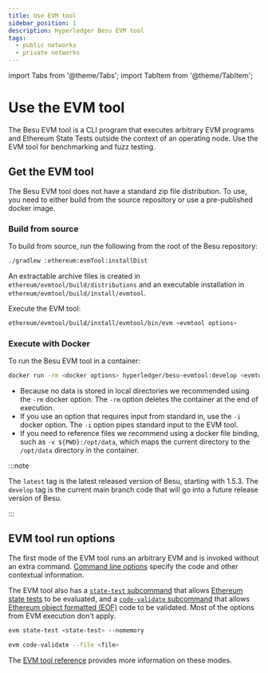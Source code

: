 ```yaml
---
title: Use EVM tool
sidebar_position: 1
description: Hyperledger Besu EVM tool
tags:
  - public networks
  - private networks
---
```


import Tabs from '@theme/Tabs';
import TabItem from '@theme/TabItem';

# Use the EVM tool

The Besu EVM tool is a CLI program that executes arbitrary EVM programs and Ethereum State Tests outside the context of an operating node. Use the EVM tool for benchmarking and fuzz testing.

## Get the EVM tool

The Besu EVM tool does not have a standard zip file distribution. To use, you need to either build from the source repository or use a pre-published docker image.

### Build from source

To build from source, run the following from the root of the Besu repository:

```bash
./gradlew :ethereum:evmTool:installDist
```

An extractable archive files is created in `ethereum/evmtool/build/distributions` and an executable installation in `ethereum/evmtool/build/install/evmtool`.

Execute the EVM tool:

```bash
ethereum/evmtool/build/install/evmtool/bin/evm <evmtool options>
```

### Execute with Docker

To run the Besu EVM tool in a container:

```bash
docker run -rm <docker options> hyperledger/besu-evmtool:develop <evmtool options>
```

- Because no data is stored in local directories we recommended using the `-rm` docker option. The `-rm` option deletes the container at the end of execution.
- If you use an option that requires input from standard in, use the `-i` docker option. The `-i` option pipes standard input to the EVM tool.
- If you need to reference files we recommend using a docker file binding, such as `-v ${PWD}:/opt/data`, which maps the current directory to the `/opt/data` directory in the container.

:::note

The `latest` tag is the latest released version of Besu, starting with 1.5.3. The `develop` tag is the current main branch code that will go into a future release version of Besu.

:::

## EVM tool run options

The first mode of the EVM tool runs an arbitrary EVM and is invoked without an extra command. [Command line options](../../reference/evm-tool.md) specify the code and other contextual information.

The EVM tool also has a [`state-test` subcommand](../../reference/evm-tool.md#state-test-options) that allows [Ethereum state tests](https://github.com/ethereum/tests/tree/develop/GeneralStateTests) to be evaluated, and a [`code-validate` subcommand](../../reference/evm-tool.md#eof-code-validation) that allows [Ethereum object formatted (EOF)](https://eips.ethereum.org/EIPS/eip-3540) code to be validated. Most of the options from EVM execution don't apply.

<Tabs>

<TabItem value="state-test" label="state-test" default>

```bash
evm state-test <state-test> --nomemory
```

</TabItem>

<TabItem value="code-validate" label="code-validate">

```bash
evm code-validate --file <file>
```

</TabItem>

</Tabs>

The [EVM tool reference](../../reference/evm-tool.md) provides more information on these modes.
